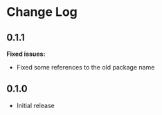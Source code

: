 # Change Log

## 0.1.1
**Fixed issues:**
- Fixed some references to the old package name

## 0.1.0
- Initial release